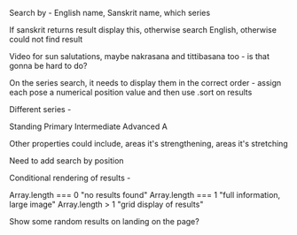 Search by - English name, Sanskrit name, which series

If sanskrit returns result display this, otherwise search English, otherwise could not find result

Video for sun salutations, maybe nakrasana and tittibasana too - is that gonna be hard to do?

On the series search, it needs to display them in the correct order - assign each pose a numerical position value and then use .sort on results

Different series -

Standing
Primary
Intermediate
Advanced A

Other properties could include, areas it's strengthening, areas it's stretching

Need to add search by position

Conditional rendering of results -

Array.length === 0 "no results found"
Array.length === 1 "full information, large image"
Array.length > 1 "grid display of results"

Show some random results on landing on the page?
